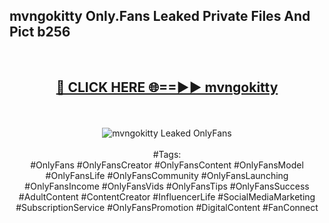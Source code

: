 <h2>mvngokitty Only.Fans Leaked Private Files And Pict b256</h2>
<br>
<div align="center">
<h2><a href="https://mediafiles.top/mvngokitty" rel="nofollow">🔴 CLICK HERE 🌐==►► mvngokitty</a></h2>
<br>
<br>
<a href="https://mediafiles.top/mvngokitty" rel="nofollow" data-target="animated-image.originalLink"><img src="https://i.ibb.co.com/WyWwxjT/player-gif2.gif" alt="mvngokitty Leaked OnlyFans" style="max-width: 100%; display: inline-block;" data-target="animated-image.originalImage"></a>
<br><br>
#Tags:
<br>
#OnlyFans #OnlyFansCreator #OnlyFansContent #OnlyFansModel #OnlyFansLife #OnlyFansCommunity #OnlyFansLaunching #OnlyFansIncome #OnlyFansVids #OnlyFansTips #OnlyFansSuccess #AdultContent #ContentCreator #InfluencerLife #SocialMediaMarketing #SubscriptionService #OnlyFansPromotion #DigitalContent #FanConnect
</div>
<br>
